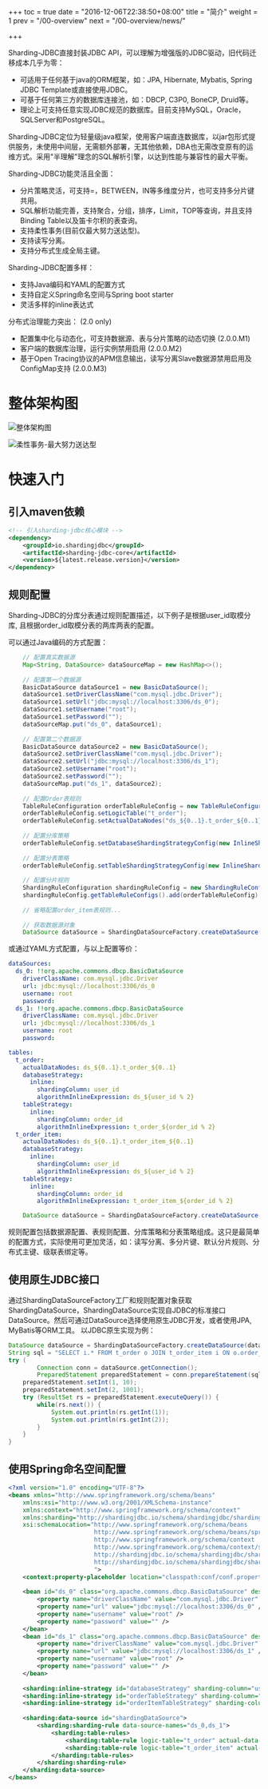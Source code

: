 +++
toc = true
date = "2016-12-06T22:38:50+08:00"
title = "简介"
weight = 1
prev = "/00-overview"
next = "/00-overview/news/"

+++

Sharding-JDBC直接封装JDBC API，可以理解为增强版的JDBC驱动，旧代码迁移成本几乎为零：

* 可适用于任何基于java的ORM框架，如：JPA, Hibernate, Mybatis, Spring JDBC Template或直接使用JDBC。
* 可基于任何第三方的数据库连接池，如：DBCP, C3P0, BoneCP, Druid等。
* 理论上可支持任意实现JDBC规范的数据库。目前支持MySQL，Oracle，SQLServer和PostgreSQL。

Sharding-JDBC定位为轻量级java框架，使用客户端直连数据库，以jar包形式提供服务，未使用中间层，无需额外部署，无其他依赖，DBA也无需改变原有的运维方式。采用"半理解"理念的SQL解析引擎，以达到性能与兼容性的最大平衡。

Sharding-JDBC功能灵活且全面：

* 分片策略灵活，可支持=，BETWEEN，IN等多维度分片，也可支持多分片键共用。
* SQL解析功能完善，支持聚合，分组，排序，Limit，TOP等查询，并且支持Binding Table以及笛卡尔积的表查询。
* 支持柔性事务(目前仅最大努力送达型)。
* 支持读写分离。
* 支持分布式生成全局主键。

Sharding-JDBC配置多样：

* 支持Java编码和YAML的配置方式
* 支持自定义Spring命名空间与Spring boot starter
* 灵活多样的inline表达式

分布式治理能力突出： (2.0 only)

* 配置集中化与动态化，可支持数据源、表与分片策略的动态切换 (2.0.0.M1)
* 客户端的数据库治理，运行实例禁用启用 (2.0.0.M2)
* 基于Open Tracing协议的APM信息输出，读写分离Slave数据源禁用启用及ConfigMap支持 (2.0.0.M3)


# 整体架构图

![整体架构图](http://ovfotjrsi.bkt.clouddn.com/docs/img/architecture_cn_v3.png)

![柔性事务-最大努力送达型](http://ovfotjrsi.bkt.clouddn.com/docs/img/architecture-soft-transaction-bed.png)

# 快速入门

## 引入maven依赖

```xml
<!-- 引入sharding-jdbc核心模块 -->
<dependency>
    <groupId>io.shardingjdbc</groupId>
    <artifactId>sharding-jdbc-core</artifactId>
    <version>${latest.release.version}</version>
</dependency>
```

## 规则配置
Sharding-JDBC的分库分表通过规则配置描述，以下例子是根据user_id取模分库, 且根据order_id取模分表的两库两表的配置。

可以通过Java编码的方式配置：

```java
    // 配置真实数据源
    Map<String, DataSource> dataSourceMap = new HashMap<>();
    
    // 配置第一个数据源
    BasicDataSource dataSource1 = new BasicDataSource();
    dataSource1.setDriverClassName("com.mysql.jdbc.Driver");
    dataSource1.setUrl("jdbc:mysql://localhost:3306/ds_0");
    dataSource1.setUsername("root");
    dataSource1.setPassword("");
    dataSourceMap.put("ds_0", dataSource1);
    
    // 配置第二个数据源
    BasicDataSource dataSource2 = new BasicDataSource();
    dataSource2.setDriverClassName("com.mysql.jdbc.Driver");
    dataSource2.setUrl("jdbc:mysql://localhost:3306/ds_1");
    dataSource2.setUsername("root");
    dataSource2.setPassword("");
    dataSourceMap.put("ds_1", dataSource2);
    
    // 配置Order表规则
    TableRuleConfiguration orderTableRuleConfig = new TableRuleConfiguration();
    orderTableRuleConfig.setLogicTable("t_order");
    orderTableRuleConfig.setActualDataNodes("ds_${0..1}.t_order_${0..1}");
    
    // 配置分库策略
    orderTableRuleConfig.setDatabaseShardingStrategyConfig(new InlineShardingStrategyConfiguration("user_id", "ds_${user_id % 2}"));
    
    // 配置分表策略
    orderTableRuleConfig.setTableShardingStrategyConfig(new InlineShardingStrategyConfiguration("order_id", "t_order_${order_id % 2}"));
    
    // 配置分片规则
    ShardingRuleConfiguration shardingRuleConfig = new ShardingRuleConfiguration();
    shardingRuleConfig.getTableRuleConfigs().add(orderTableRuleConfig);
    
    // 省略配置order_item表规则...
    
    // 获取数据源对象
    DataSource dataSource = ShardingDataSourceFactory.createDataSource(dataSourceMap, shardingRuleConfig, new ConcurrentHashMap(), new Properties());
```

或通过YAML方式配置，与以上配置等价：

```yaml
dataSources:
  ds_0: !!org.apache.commons.dbcp.BasicDataSource
    driverClassName: com.mysql.jdbc.Driver
    url: jdbc:mysql://localhost:3306/ds_0
    username: root
    password: 
  ds_1: !!org.apache.commons.dbcp.BasicDataSource
    driverClassName: com.mysql.jdbc.Driver
    url: jdbc:mysql://localhost:3306/ds_1
    username: root
    password: 

tables:
  t_order: 
    actualDataNodes: ds_${0..1}.t_order_${0..1}
    databaseStrategy: 
      inline:
        shardingColumn: user_id
        algorithmInlineExpression: ds_${user_id % 2}
    tableStrategy: 
      inline:
        shardingColumn: order_id
        algorithmInlineExpression: t_order_${order_id % 2}
  t_order_item: 
    actualDataNodes: ds_${0..1}.t_order_item_${0..1}
    databaseStrategy: 
      inline:
        shardingColumn: user_id
        algorithmInlineExpression: ds_${user_id % 2}
    tableStrategy: 
      inline:
        shardingColumn: order_id
        algorithmInlineExpression: t_order_item_${order_id % 2}
```

```java
    DataSource dataSource = ShardingDataSourceFactory.createDataSource(yamlFile);
```

规则配置包括数据源配置、表规则配置、分库策略和分表策略组成。这只是最简单的配置方式，实际使用可更加灵活，如：读写分离、多分片键、默认分片规则、分布式主键、级联表绑定等。

## 使用原生JDBC接口
通过ShardingDataSourceFactory工厂和规则配置对象获取ShardingDataSource，ShardingDataSource实现自JDBC的标准接口DataSource。然后可通过DataSource选择使用原生JDBC开发，或者使用JPA, MyBatis等ORM工具。
以JDBC原生实现为例：

```java
DataSource dataSource = ShardingDataSourceFactory.createDataSource(dataSourceMap, shardingRuleConfig);
String sql = "SELECT i.* FROM t_order o JOIN t_order_item i ON o.order_id=i.order_id WHERE o.user_id=? AND o.order_id=?";
try (
        Connection conn = dataSource.getConnection();
        PreparedStatement preparedStatement = conn.prepareStatement(sql)) {
    preparedStatement.setInt(1, 10);
    preparedStatement.setInt(2, 1001);
    try (ResultSet rs = preparedStatement.executeQuery()) {
        while(rs.next()) {
            System.out.println(rs.getInt(1));
            System.out.println(rs.getInt(2));
        }
    }
}
```

## 使用Spring命名空间配置

```xml
<?xml version="1.0" encoding="UTF-8"?>
<beans xmlns="http://www.springframework.org/schema/beans"
    xmlns:xsi="http://www.w3.org/2001/XMLSchema-instance" 
    xmlns:context="http://www.springframework.org/schema/context"
    xmlns:sharding="http://shardingjdbc.io/schema/shardingjdbc/sharding" 
    xsi:schemaLocation="http://www.springframework.org/schema/beans 
                        http://www.springframework.org/schema/beans/spring-beans.xsd
                        http://www.springframework.org/schema/context 
                        http://www.springframework.org/schema/context/spring-context.xsd 
                        http://shardingjdbc.io/schema/shardingjdbc/sharding 
                        http://shardingjdbc.io/schema/shardingjdbc/sharding/sharding.xsd 
                        ">
    <context:property-placeholder location="classpath:conf/conf.properties" ignore-unresolvable="true" />
    
    <bean id="ds_0" class="org.apache.commons.dbcp.BasicDataSource" destroy-method="close">
        <property name="driverClassName" value="com.mysql.jdbc.Driver" />
        <property name="url" value="jdbc:mysql://localhost:3306/ds_0" />
        <property name="username" value="root" />
        <property name="password" value="" />
    </bean>
    <bean id="ds_1" class="org.apache.commons.dbcp.BasicDataSource" destroy-method="close">
        <property name="driverClassName" value="com.mysql.jdbc.Driver" />
        <property name="url" value="jdbc:mysql://localhost:3306/ds_1" />
        <property name="username" value="root" />
        <property name="password" value="" />
    </bean>
    
    <sharding:inline-strategy id="databaseStrategy" sharding-column="user_id" algorithm-expression="ds_${user_id % 2}" />
    <sharding:inline-strategy id="orderTableStrategy" sharding-column="order_id" algorithm-expression="t_order_${order_id % 2}" />
    <sharding:inline-strategy id="orderItemTableStrategy" sharding-column="order_id" algorithm-expression="t_order_item_${order_id % 2}" />
    
    <sharding:data-source id="shardingDataSource">
        <sharding:sharding-rule data-source-names="ds_0,ds_1">
            <sharding:table-rules>
                <sharding:table-rule logic-table="t_order" actual-data-nodes="ds_${0..1}.t_order_${0..1}" database-strategy-ref="databaseStrategy" table-strategy-ref="orderTableStrategy" />
                <sharding:table-rule logic-table="t_order_item" actual-data-nodes="ds_${0..1}.t_order_item_${0..1}" database-strategy-ref="databaseStrategy" table-strategy-ref="orderItemTableStrategy" />
            </sharding:table-rules>
        </sharding:sharding-rule>
    </sharding:data-source>
</beans>
```
